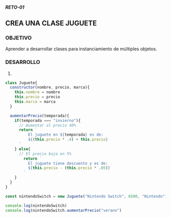 ##### RETO-01
## CREA UNA CLASE JUGUETE

### OBJETIVO
Aprender a desarrollar clases para instanciamiento de múltiples objetos. 

### DESARROLLO
1. 

```javascript
class Juguete{
  constructor(nombre, precio, marca){
    this.nombre = nombre
    this.precio = precio
    this.marca = marca
  }

  aumentarPrecio(temporada){
    if(temporada === "invierno"){
      // Aumentar al precio 40%
      return `
          El juguete en ${temporada} es de:
          ${(this.precio * .4) + this.precio}
      `
    } else{
      // El precio baja en 5%
        return `
          El juguete tiene descuento y es de:
          ${this.precio - (this.precio * .05)}
        `
    }
  }
}

const nintendoSwitch = new Juguete("Nintendo Switch", 6500, "Nintendo")

console.log(nintendoSwitch)
console.log(nintendoSwitch.aumentarPrecio("verano")

```

